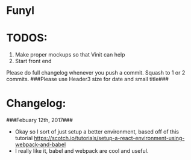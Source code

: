 # Funyl

# TODOS:
1. Make proper mockups so that Vinit can help
2. Start front end


Please do full changelog whenever you push a commit. Squash to 1 or 2 commits.
###Please use Header3 size for date and small title###

# Changelog:
###Febuary 12th, 2017###
- Okay so I sort of just setup a better environment, based off of this tutorial https://scotch.io/tutorials/setup-a-react-environment-using-webpack-and-babel
- I really like it, babel and webpack are cool and useful.
